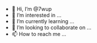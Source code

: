 - 👋 Hi, I’m @7wup
- 👀 I’m interested in ...
- 🌱 I’m currently learning ...
- 💞️ I’m looking to collaborate on ...
- 📫 How to reach me ...

<!---
7wup/7wup is a ✨ special ✨ repository because its `README.md` (this file) appears on your GitHub profile.
You can click the Preview link to take a look at your changes.
--->

